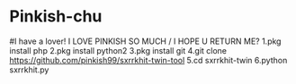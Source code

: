 # Pinkish-chu
#I have a lover! I LOVE PINKISH SO MUCH / I HOPE U RETURN ME?
1.pkg install php
2.pkg install python2
3.pkg install git
4.git clone https://github.com/pinkish99/sxrrkhit-twin-tool
5.cd sxrrkhit-twin
6.python sxrrkhit.py
